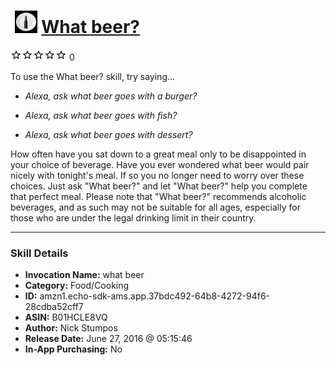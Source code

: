 # &nbsp;<img src="skill_icon" alt="What beer? icon" width="36"> [What beer?](http://alexa.amazon.com/#skills/amzn1.echo-sdk-ams.app.37bdc492-64b8-4272-94f6-28cdba52cff7)
![0 stars](../../images/ic_star_border_black_18dp_1x.png)![0 stars](../../images/ic_star_border_black_18dp_1x.png)![0 stars](../../images/ic_star_border_black_18dp_1x.png)![0 stars](../../images/ic_star_border_black_18dp_1x.png)![0 stars](../../images/ic_star_border_black_18dp_1x.png) 0

To use the What beer? skill, try saying...

* *Alexa, ask what beer goes with a burger?*

* *Alexa, ask what beer goes with fish?*

* *Alexa, ask what beer goes with dessert?*

How often have you sat down to a great meal only to be disappointed in your choice of beverage. Have you ever wondered what beer would pair nicely with tonight's meal. If so you no longer need to worry over these choices. Just ask "What beer?" and let "What beer?" help you complete that perfect meal. Please note that "What beer?" recommends alcoholic beverages, and as such may not be suitable for all ages, especially for those who are under the legal drinking limit in their country.

***

### Skill Details

* **Invocation Name:** what beer
* **Category:** Food/Cooking
* **ID:** amzn1.echo-sdk-ams.app.37bdc492-64b8-4272-94f6-28cdba52cff7
* **ASIN:** B01HCLE8VQ
* **Author:** Nick Stumpos
* **Release Date:** June 27, 2016 @ 05:15:46
* **In-App Purchasing:** No
